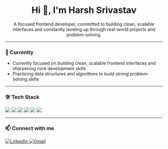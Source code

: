 <h1 align="center">Hi 👋, I'm Harsh Srivastav</h1>
<p align="center">
  A focused frontend developer, committed to building clean, scalable interfaces and constantly leveling up through real-world projects and problem-solving.
</p>

---

### 🚀 Currently
- Currently focused on building clean, scalable frontend interfaces and sharpening core development skills  
- Practicing data structures and algorithms to build strong problem-solving skills  

---

### 🛠️ Tech Stack

<p align="left">
  <img src="https://img.shields.io/badge/JavaScript-F7DF1E?style=for-the-badge&logo=javascript&logoColor=black" />
  <img src="https://img.shields.io/badge/TypeScript-3178C6?style=for-the-badge&logo=typescript&logoColor=white" />
  <img src="https://img.shields.io/badge/React-20232A?style=for-the-badge&logo=react&logoColor=61DAFB" />
  <img src="https://img.shields.io/badge/Redux-764ABC?style=for-the-badge&logo=redux&logoColor=white" />
  <img src="https://img.shields.io/badge/TailwindCSS-38B2AC?style=for-the-badge&logo=tailwind-css&logoColor=white" />
  <img src="https://img.shields.io/badge/FramerMotion-EF0179?style=for-the-badge&logo=framer&logoColor=white" />
</p>

---

### 📫 Connect with me
<p>
  <a href="https://www.linkedin.com/in/harsh-srivastav-b78374290" target="_blank">
    <img alt="LinkedIn" src="https://img.shields.io/badge/LinkedIn-blue?style=for-the-badge&logo=linkedin&logoColor=white" />
  </a>
  <a href="mailto:hsrivastav0001@gmail.com">
    <img alt="Gmail" src="https://img.shields.io/badge/Gmail-D14836?style=for-the-badge&logo=gmail&logoColor=white" />
  </a>
</p>
